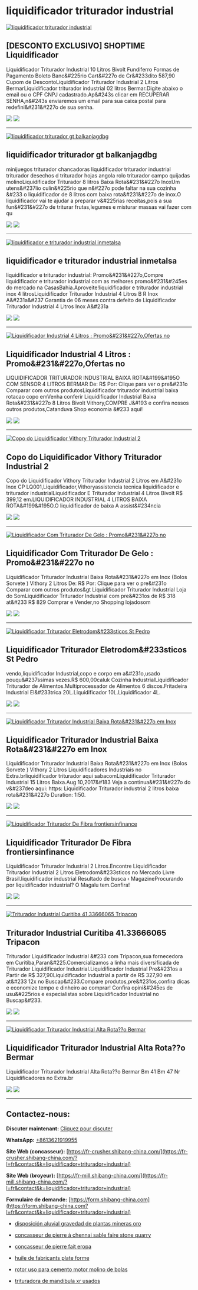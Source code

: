 # liquidificador triturador industrial

<a href="https://swt.shibang-china.com/?l=fr&img&k=liquidificador+triturador+industrial" target="_blank">![liquidificador triturador industrial](http://static.shibang-china.com/all-800x300/204.jpg)</a>

## [DESCONTO EXCLUSIVO] SHOPTIME Liquidificador
Liquidificador Triturador Industrial 10 Litros Bivolt Fundiferro Formas de Pagamento Boleto Banc&#225rio Cart&#227o de Cr&#233dito 587,90 Cupom de DescontoLiquidificador Triturador Industrial 2 Litros BermarLiquidificador triturador industrial 02 litros Bermar.Digite abaixo o email ou o CPF CNPJ cadastrado.Ap&#243s clicar em RECUPERAR SENHA,n&#243s enviaremos um email para sua caixa postal para redefini&#231&#227o de sua senha.


<a href="https://whatsapp.shibangsoft.com/WhatsApp.php" target="_blank" title="WhatsApp">![](http://static.shibang-china.com/icon/whatsapp.png)</a> <a href="https://swt.shibang-china.com/?l=fr&icon&k=liquidificador+triturador+industrial" target="_blank">![](http://static.shibang-china.com/icon/chat-fr.png)</a>

---

<a href="https://swt.shibang-china.com/?l=fr&img&k=liquidificador+triturador+industrial" target="_blank">![liquidificador triturador gt balkanjagdbg](http://static.shibang-china.com/all-800x300/1004.jpg)</a>

## liquidificador triturador gt balkanjagdbg
minijuegos triturador chancadoras liquidificador triturador industrial triturador desechos d triturador hojas angola rolo triturador campo quijadas molinoLiquidificador Triturador 8 litros Baixa Rota&#231&#227o InoxUm utens&#237lio culin&#225rio que n&#227o pode faltar na sua cozinha &#233 o liquidificador de 8 litros com baixa rota&#231&#227o de inox.O liquidificador vai te ajudar a preparar v&#225rias receitas,pois a sua fun&#231&#227o de triturar frutas,legumes e misturar massas vai fazer com qu


<a href="https://whatsapp.shibangsoft.com/WhatsApp.php" target="_blank" title="WhatsApp">![](http://static.shibang-china.com/icon/whatsapp.png)</a> <a href="https://swt.shibang-china.com/?l=fr&icon&k=liquidificador+triturador+industrial" target="_blank">![](http://static.shibang-china.com/icon/chat-fr.png)</a>

---

<a href="https://swt.shibang-china.com/?l=fr&img&k=liquidificador+triturador+industrial" target="_blank">![liquidificador e triturador industrial inmetalsa](http://static.shibang-china.com/all-800x300/935.jpg)</a>

## liquidificador e triturador industrial inmetalsa
liquidificador e triturador industrial: Promo&#231&#227o,Compre liquidificador e triturador industrial com as melhores promo&#231&#245es do mercado na CasasBahia.Aproveite!liquidificador e triturador industrial inox 4 litrosLiquidificador Triturador Industrial 4 Litros B R Inox A&#231a&#237 Garantia de 06 meses contra defeito de Liquidificador Triturador Industrial 4 Litros Inox A&#231a


<a href="https://whatsapp.shibangsoft.com/WhatsApp.php" target="_blank" title="WhatsApp">![](http://static.shibang-china.com/icon/whatsapp.png)</a> <a href="https://swt.shibang-china.com/?l=fr&icon&k=liquidificador+triturador+industrial" target="_blank">![](http://static.shibang-china.com/icon/chat-fr.png)</a>

---

<a href="https://swt.shibang-china.com/?l=fr&img&k=liquidificador+triturador+industrial" target="_blank">![Liquidificador Industrial 4 Litros : Promo&#231&#227o,Ofertas no](http://static.shibang-china.com/all-800x300/1475.jpg)</a>

## Liquidificador Industrial 4 Litros : Promo&#231&#227o,Ofertas no
LIQUIDIFICADOR TRITURADOR INDUSTRIAL BAIXA ROTA&#199&#195O COM SENSOR 4 LITROS BERMAR De: R$ Por: Clique para ver o pre&#231o Comparar com outros produtosLiquidificador triturador industrial baixa rotacao copo emVenha conferir Liquidificador Industrial Baixa Rota&#231&#227o 8 Litros Bivolt Vithory,COMPRE J&#193 e confira nossos outros produtos,Catanduva Shop economia &#233 aqui!


<a href="https://whatsapp.shibangsoft.com/WhatsApp.php" target="_blank" title="WhatsApp">![](http://static.shibang-china.com/icon/whatsapp.png)</a> <a href="https://swt.shibang-china.com/?l=fr&icon&k=liquidificador+triturador+industrial" target="_blank">![](http://static.shibang-china.com/icon/chat-fr.png)</a>

---

<a href="https://swt.shibang-china.com/?l=fr&img&k=liquidificador+triturador+industrial" target="_blank">![Copo do Liquidificador Vithory Triturador Industrial 2](http://static.shibang-china.com/all-800x300/86.jpg)</a>

## Copo do Liquidificador Vithory Triturador Industrial 2
Copo do Liquidificador Vithory Triturador Industrial 2 Litros em A&#231o Inox CP LQ001,Liquidificador,Vithoryassistencia tecnica liquidificador e triturador industrialLiquidificador E Triturador Industrial 4 Litros Bivolt R$ 399,12 em.LIQUIDIFICADOR INDUSTRIAL 4 LITROS BAIXA ROTA&#199&#195O.O liquidificador de baixa A assist&#234ncia


<a href="https://whatsapp.shibangsoft.com/WhatsApp.php" target="_blank" title="WhatsApp">![](http://static.shibang-china.com/icon/whatsapp.png)</a> <a href="https://swt.shibang-china.com/?l=fr&icon&k=liquidificador+triturador+industrial" target="_blank">![](http://static.shibang-china.com/icon/chat-fr.png)</a>

---

<a href="https://swt.shibang-china.com/?l=fr&img&k=liquidificador+triturador+industrial" target="_blank">![Liquidificador Com Triturador De Gelo : Promo&#231&#227o no](http://static.shibang-china.com/all-800x300/243.jpg)</a>

## Liquidificador Com Triturador De Gelo : Promo&#231&#227o no
Liquidificador Triturador Industrial Baixa Rota&#231&#227o em Inox (Bolos Sorvete ) Vithory 2 Litros De: R$ Por: Clique para ver o pre&#231o Comparar com outros produtos&gt Liquidificador Triturador Industrial Loja do SomLiquidificador Triturador Industrial com pre&#231os de R$ 318 at&#233 R$ 829 Comprar e Vender,no Shopping lojadosom


<a href="https://whatsapp.shibangsoft.com/WhatsApp.php" target="_blank" title="WhatsApp">![](http://static.shibang-china.com/icon/whatsapp.png)</a> <a href="https://swt.shibang-china.com/?l=fr&icon&k=liquidificador+triturador+industrial" target="_blank">![](http://static.shibang-china.com/icon/chat-fr.png)</a>

---

<a href="https://swt.shibang-china.com/?l=fr&img&k=liquidificador+triturador+industrial" target="_blank">![Liquidificador Triturador Eletrodom&#233sticos St Pedro](http://static.shibang-china.com/all-800x300/1273.jpg)</a>

## Liquidificador Triturador Eletrodom&#233sticos St Pedro
vendo,liquidificador Industrial,copo e corpo em a&#231o,usado pouqu&#237ssimas vezes.R$ 600,00caluk Cozinha IndustrialLiquidificador Triturador de Alimentos.Multiprocessador de Alimentos 6 discos.Fritadeira Industrial El&#233trica 20L.Liquidificador 10L.Liquidificador 4L.


<a href="https://whatsapp.shibangsoft.com/WhatsApp.php" target="_blank" title="WhatsApp">![](http://static.shibang-china.com/icon/whatsapp.png)</a> <a href="https://swt.shibang-china.com/?l=fr&icon&k=liquidificador+triturador+industrial" target="_blank">![](http://static.shibang-china.com/icon/chat-fr.png)</a>

---

<a href="https://swt.shibang-china.com/?l=fr&img&k=liquidificador+triturador+industrial" target="_blank">![Liquidificador Triturador Industrial Baixa Rota&#231&#227o em Inox](http://static.shibang-china.com/all-800x300/1480.jpg)</a>

## Liquidificador Triturador Industrial Baixa Rota&#231&#227o em Inox
Liquidificador Triturador Industrial Baixa Rota&#231&#227o em Inox (Bolos Sorvete ) Vithory 2 Litros Liquidificadores Industriais no Extra.brliquidificador triturador aqui sabacomLiquidificador Triturador Industrial 15 Litros Baixa.Aug 10,2017&#183 Veja a continua&#231&#227o do v&#237deo aqui: https: Liquidificador Triturador industrial 2 litros baixa rota&#231&#227o Duration: 1:50.


<a href="https://whatsapp.shibangsoft.com/WhatsApp.php" target="_blank" title="WhatsApp">![](http://static.shibang-china.com/icon/whatsapp.png)</a> <a href="https://swt.shibang-china.com/?l=fr&icon&k=liquidificador+triturador+industrial" target="_blank">![](http://static.shibang-china.com/icon/chat-fr.png)</a>

---

<a href="https://swt.shibang-china.com/?l=fr&img&k=liquidificador+triturador+industrial" target="_blank">![Liquidificador Triturador De Fibra frontiersinfinance](http://static.shibang-china.com/all-800x300/1298.jpg)</a>

## Liquidificador Triturador De Fibra frontiersinfinance
Liquidificador Triturador Industrial 2 Litros.Encontre Liquidificador Triturador Industrial 2 Litros Eletrodom&#233sticos no Mercado Livre Brasil.liquidificador industrial Resultado de busca ‹ MagazineProcurando por liquidificador industrial? O Magalu tem.Confira!


<a href="https://whatsapp.shibangsoft.com/WhatsApp.php" target="_blank" title="WhatsApp">![](http://static.shibang-china.com/icon/whatsapp.png)</a> <a href="https://swt.shibang-china.com/?l=fr&icon&k=liquidificador+triturador+industrial" target="_blank">![](http://static.shibang-china.com/icon/chat-fr.png)</a>

---

<a href="https://swt.shibang-china.com/?l=fr&img&k=liquidificador+triturador+industrial" target="_blank">![Triturador Industrial Curitiba 41.33666065 Tripacon](http://static.shibang-china.com/all-800x300/1295.jpg)</a>

## Triturador Industrial Curitiba 41.33666065 Tripacon
Triturador Liquidificador Industrial &#233 com Tripacon,sua fornecedora em Curitiba,Paran&#225.Comercializamos a linha mais diversificada de Triturador Liquidificador Industrial.Liquidificador Industrial Pre&#231os a Partir de R$ 327,90Liquidificador Industrial a partir de R$ 327,90 em at&#233 12x no Buscap&#233.Compare produtos,pre&#231os,confira dicas e economize tempo e dinheiro ao comprar! Confira opini&#245es de usu&#225rios e especialistas sobre Liquidificador Industrial no Buscap&#233.


<a href="https://whatsapp.shibangsoft.com/WhatsApp.php" target="_blank" title="WhatsApp">![](http://static.shibang-china.com/icon/whatsapp.png)</a> <a href="https://swt.shibang-china.com/?l=fr&icon&k=liquidificador+triturador+industrial" target="_blank">![](http://static.shibang-china.com/icon/chat-fr.png)</a>

---

<a href="https://swt.shibang-china.com/?l=fr&img&k=liquidificador+triturador+industrial" target="_blank">![Liquidificador Triturador Industrial Alta Rota??o Bermar](http://static.shibang-china.com/all-800x300/156.jpg)</a>

## Liquidificador Triturador Industrial Alta Rota??o Bermar
Liquidificador Triturador Industrial Alta Rota??o Bermar Bm 41 Bm 47 Nr Liquidificadores no Extra.br

<a href="https://whatsapp.shibangsoft.com/WhatsApp.php" target="_blank" title="WhatsApp">![](http://static.shibang-china.com/icon/whatsapp.png)</a> <a href="https://swt.shibang-china.com/?l=fr&icon&k=liquidificador+triturador+industrial" target="_blank">![](http://static.shibang-china.com/icon/chat-fr.png)</a>

---
## Contactez-nous:

**Discuter maintenant:** [Cliquez pour discuter](https://swt.shibang-china.com?l=fr&contact&k=liquidificador+triturador+industrial)

**WhatsApp:**  [+8613621919955](https://whatsapp.shibangsoft.com/WhatsApp.php)

**Site Web (concasseur):** [https://fr-crusher.shibang-china.com/](https://fr-crusher.shibang-china.com/?l=fr&contact&k=liquidificador+triturador+industrial)

**Site Web (broyeur):** [https://fr-mill.shibang-china.com/](https://fr-mill.shibang-china.com/?l=fr&contact&k=liquidificador+triturador+industrial)

**Formulaire de demande:** [https://form.shibang-china.com](https://form.shibang-china.com?l=fr&contact&k=liquidificador+triturador+industrial)

* [disposición aluvial gravedad de plantas mineras oro](../62/disposici%C3%B3n%20aluvial%20gravedad%20de%20plantas%20mineras%20oro.md)

* [concasseur de pierre à chennai sable faire stone quarry](../65/concasseur%20de%20pierre%20%C3%A0%20chennai%20sable%20faire%20stone%20quarry.md)

* [concasseur de pierre fait eropa](../61/concasseur%20de%20pierre%20fait%20eropa.md)

* [huile de fabricants plate forme](../61/huile%20de%20fabricants%20plate%20forme.md)

* [rotor uso para cemento motor molino de bolas](../62/rotor%20uso%20para%20cemento%20motor%20molino%20de%20bolas.md)

* [trituradora de mandibula xr usados](../63/trituradora%20de%20mandibula%20xr%20usados.md)